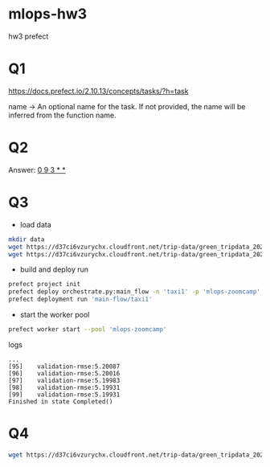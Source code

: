 # mlops-hw3
hw3 prefect

# Q1

https://docs.prefect.io/2.10.13/concepts/tasks/?h=task


name -> An optional name for the task. If not provided, the name will be inferred from the function name.

# Q2

Answer: [0 9 3 * *](https://crontab.guru/#0_9_3_*_*)

# Q3

* load data
```bash
mkdir data
wget https://d37ci6vzurychx.cloudfront.net/trip-data/green_tripdata_2023-01.parquet -O data/green_tripdata_2023-01.parquet
wget https://d37ci6vzurychx.cloudfront.net/trip-data/green_tripdata_2023-02.parquet -O data/green_tripdata_2023-02.parquet   
```


* build and deploy run
```bash
prefect project init
prefect deploy orchestrate.py:main_flow -n 'taxi1' -p 'mlops-zoomcamp'
prefect deployment run 'main-flow/taxi1'
```

* start the worker pool
```bash
prefect worker start --pool 'mlops-zoomcamp'
```

logs
```
...
[95]	validation-rmse:5.20087 
[96]	validation-rmse:5.20016
[97]	validation-rmse:5.19983
[98]	validation-rmse:5.19931
[99]	validation-rmse:5.19931
Finished in state Completed()
```

# Q4


```bash
wget https://d37ci6vzurychx.cloudfront.net/trip-data/green_tripdata_2023-03.parquet -O data/green_tripdata_2023-03.parquet
```
